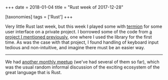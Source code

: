 +++
date = 2018-01-04
title = "Rust week of 2017-12-28"

[taxonomies]
tags = ['Rust']
+++

Very little Rust last week, but this week I played some with [termion]
for some user interface on a private project. I borrowed some of the
code from [a project I mentioned previously], one where I used the
library for the first time. As was the case with that project, I found
handling of keyboard input tedious and non-intuitive, and imagine there
must be an easier way.

---

We had [another monthly meetup] (we've had several of them so far),
which was the usual random informal discussion of the exciting ecosystem
of the great language that is Rust.

  [termion]: https://github.com/ticki/termion
  [a project I mentioned previously]: http://tshepang.net/rust-weeks-of-2017-09-14-to-2017-09-28
  [another monthly meetup]: https://www.meetup.com/Johannesburg-Rust-Meetup/events/246240196
